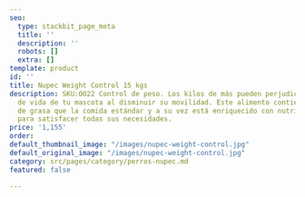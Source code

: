 ```yaml
---
seo:
  type: stackbit_page_meta
  title: ''
  description: ''
  robots: []
  extra: []
template: product
id: ''
title: Nupec Weight Control 15 kgs
description: SKU:OO22 Control de peso. Los kilos de más pueden perjudicar la calidad
  de vida de tu mascota al disminuir su movilidad. Este alimento contiene menor cantidad
  de grasa que la comida estándar y a su vez está enriquecido con nutrientes esenciales
  para satisfacer todas sus necesidades.
price: '1,155'
order: 
default_thumbnail_image: "/images/nupec-weight-control.jpg"
default_original_image: "/images/nupec-weight-control.jpg"
category: src/pages/category/perros-nupec.md
featured: false

---
```

